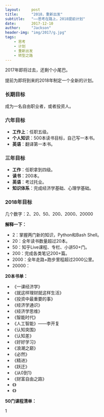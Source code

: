 ```yaml
---
layout:     post
title:      "2018，重新出发"
subtitle:   "——思考在路上，2018提前计划"
date:       2017-12-10
author:     "Jackson"
header-img: "img/2017/g.jpg"
tags:
    - 思考
    - 计划
    - 重新出发
    - 转型之路
---
```


2017年即将过去，还剩个小尾巴。

提前为即将到来的2018年制定一个全新的计划。

### 长期目标
成为一名自由职业者，或者投资人。

### 六年目标

* **工作上**：任职五级。
* **个人知识**：500本读书目标，自己写一本书。
* **英语**：翻译第一本书。

### 三年目标

* **工作**：任职拿到四级。
* **读书**：200本。
* **英语**：考过托业。
* **知识体系**：完成经济学基础、心理学基础。

### 2018年目标

几个数字：2、20、50、200、2000、20000

**解释一下：**

* 2：掌握两门新的知识，Python和Bash Shell。
* 20：全年读书数量超过20本。
* 50：知乎Live课程、专栏、小讲50+门。
* 200：完成各类笔记200+篇。
* 2000：全年走路+跑步里程超过2000公里。
* 20000：

**20本书单：**
* 《一课经济学》
* 《就这样理财就这样生活》
* 《投资中最重要的事》
* 《经济学通识》
* 《经济学思维》
* 《智能时代》
* 《人工智能》——李开复
* 《认知突围》
* 《认知差》
* 《好好学习》
* 《浪潮之巅》
* 《必然》
* 《精进》
* 《跃迁》
* 《从0到1》
* 《财富自由之路》
* 《》
* 《》

**50门课程清单：**


1
